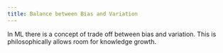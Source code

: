 ```yaml
---
title: Balance between Bias and Variation
---
```

In ML there is a concept of trade off between bias and variation. This is philosophically allows room for knowledge growth. 